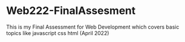 # Web222-FinalAssesment
This is my Final Assessment for Web Development which covers basic topics like javascript css html (April 2022)